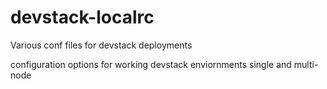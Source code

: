 devstack-localrc
================

Various conf files for devstack deployments

configuration options for working devstack enviornments single and multi-node
